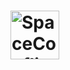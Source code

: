 # <img height="78px" src="https://spaceconflict.net/files/images/logo/new_small_logoSC.png" alt="SpaceConflict Logo" title="SpaceConflict Logo"/>
